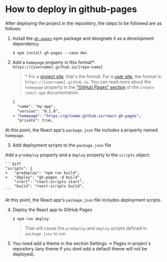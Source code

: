 # How to deploy in github-pages

After deploying the project in the repository, the steps to be followed are as follows:

1. Install the [`gh-pages`](https://github.com/tschaub/gh-pages) npm package and designate it as a development dependency.

    ```shell
    $ npm install gh-pages --save-dev
    ```

2. Add a `homepage` property in this format\*: `https://{username}.github.io/{repo-name}`

    > \* For a [project site](https://pages.github.com/#project-site), that's the format. For a [user site](https://pages.github.com/#user-site), the format is: `https://{username}.github.io`. You can read more about the `homepage` property in the ["GitHub Pages" section](https://create-react-app.dev/docs/deployment/#github-pages) of the `create-react-app` documentation.

    ```diff
    {
      "name": "my-app",
      "version": "0.1.0",
    + "homepage": "https://gitname.github.io/react-gh-pages",
      "private": true,
    ```
At this point, the React app's `package.json` file includes a property named `homepage`.

3. Add deployment scripts to the `package.json` file

 Add a `predeploy` property and a `deploy` property to the `scripts` object:

    ```diff
    "scripts": {
    +   "predeploy": "npm run build",
    +   "deploy": "gh-pages -d build",
        "start": "react-scripts start",
        "build": "react-scripts build",
    ```

At this point, the  React app's `package.json` file includes deployment scripts.

4. Deploy the React app to GitHub Pages

    ```shell
    $ npm run deploy
    ```

    > That will cause the `predeploy` and `deploy` scripts defined in `package.json` to run.

5. You need add a theme in the section Settings -> Pages in project´s repository (any theme if you dont add a default theme will not be deployed).